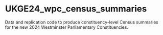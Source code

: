 # UKGE24_wpc_census_summaries
Data and replication code to produce constituency-level Census summaries for the new 2024 Westminster Parliamentary Constituencies.

